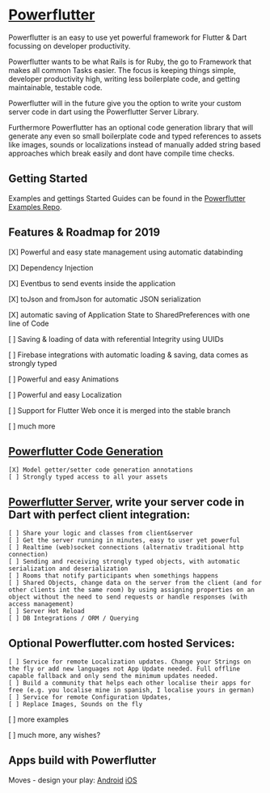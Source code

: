 # [Powerflutter](https://www.powerflutter.com)

Powerflutter is an easy to use yet powerful framework for Flutter & Dart focussing on developer productivity.

Powerflutter wants to be what Rails is for Ruby, the go to Framework that makes all common Tasks easier. The focus is keeping things simple, developer productivity high, writing less boilerplate code, and getting maintainable, testable code.

Powerflutter will in the future give you the option to write your custom server code in dart using the Powerflutter Server Library. 

Furthermore Powerflutter has an optional code generation library that will generate any even so small boilerplate code and typed references to assets like images, sounds or localizations instead of manually added string based approaches which break easily and dont have compile time checks.


## Getting Started

Examples and gettings Started Guides can be found in the [Powerflutter Examples Repo](https://github.com/Powerflutter/powerflutter_examples).

## Features & Roadmap for 2019

[X] Powerful and easy state management using automatic databinding

[X] Dependency Injection 

[X] Eventbus to send events inside the application

[X] toJson and fromJson for automatic JSON serialization

[X] automatic saving of Application State to SharedPreferences with one line of Code

[ ] Saving & loading of data with referential Integrity using UUIDs

[ ] Firebase integrations with automatic loading & saving, data comes as strongly typed

[ ] Powerful and easy Animations 

[ ] Powerful and easy Localization

[ ] Support for Flutter Web once it is merged into the stable branch

[ ] much more

## [Powerflutter Code Generation](https://github.com/Powerflutter/powerflutter_code_generation)
    [X] Model getter/setter code generation annotations
    [ ] Strongly typed access to all your assets 


## [Powerflutter Server](https://github.com/Powerflutter/powerflutter_server), write your server code in Dart with perfect client integration:
    [ ] Share your logic and classes from client&server
    [ ] Get the server running in minutes, easy to user yet powerful
    [ ] Realtime (web)socket connections (alternativ traditional http connection)
    [ ] Sending and receiving strongly typed objects, with automatic serialization and deserialization
    [ ] Rooms that notify participants when somethings happens
    [ ] Shared Objects, change data on the server from the client (and for other clients int the same room) by using assigning properties on an object without the need to send requests or handle responses (with access management) 
    [ ] Server Hot Reload
    [ ] DB Integrations / ORM / Querying 

## Optional Powerflutter.com hosted Services:
    [ ] Service for remote Localization updates. Change your Strings on the fly or add new languages not App Update needed. Full offline capable fallback and only send the minimum updates needed.
    [ ] Build a community that helps each other localise their apps for free (e.g. you localise mine in spanish, I localise yours in german)
    [ ] Service for remote Configuration Updates, 
    [ ] Replace Images, Sounds on the fly

[ ] more examples

[ ] much more, any wishes? 


## Apps build with Powerflutter

Moves - design your play: [Android](https://play.google.com/store/apps/details?id=com.coachbetter.tacticboard) [iOS](https://apps.apple.com/us/app/moves-design-your-play/id1458656274?ls=1)